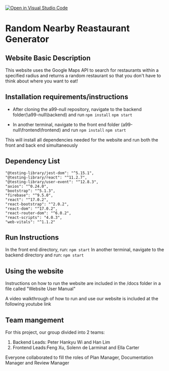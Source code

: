 [![Open in Visual Studio Code](https://classroom.github.com/assets/open-in-vscode-f059dc9a6f8d3a56e377f745f24479a46679e63a5d9fe6f495e02850cd0d8118.svg)](https://classroom.github.com/online_ide?assignment_repo_id=6277724&assignment_repo_type=AssignmentRepo)
# Random Nearby Reastaurant Generator

## Website Basic Description
This website uses the Google Maps API to search for restaurants within a specified radius and returns a random restaurant so that you don't have to think about where you want to eat!

## Installation requirements/instructions

- After cloning the a99-null repository, navigate to the backend folder(\a99-null\backend) and run
```npm install```
```npm start```

- In another terminal, navigate to the front end folder (a99-null\frontend\frontend) and run
```npm install```
```npm start```

This will install all dependencies needed for the website and run both the front and back end simultaneously

## Dependency List

    "@testing-library/jest-dom": "^5.15.1",
    "@testing-library/react": "^11.2.7",
    "@testing-library/user-event": "^12.8.3",
    "axios": "^0.24.0",
    "bootstrap": "^5.1.3",
    "firebase": "^9.5.0",
    "react": "^17.0.2",
    "react-bootstrap": "^2.0.2",
    "react-dom": "^17.0.2",
    "react-router-dom": "^6.0.2",
    "react-scripts": "4.0.3",
    "web-vitals": "^1.1.2"

## Run Instructions
In the front end directory, run:
```npm start```
In another terminal, navigate to the backend directory and run:
```npm start```

## Using the website
Instructions on how to run the website are included in the /docs folder in a file called "Website User Manual"

A video walkthrough of how to run and use our website is included at the following youtube link

## Team mangement
For this project, our group divided into 2 teams:
1. Backend Leads: Peter Hankyu Wi and Han Lim
2. Frontend Leads:Feng Xu, Solenn de Larminat and Ella Carter

Everyone collaborated to fill the roles of Plan Manager, Documentation Manager and Review Manager
